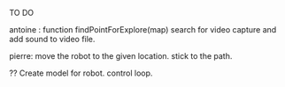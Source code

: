 TO DO


antoine : 
function findPointForExplore(map)
search for video capture and add sound to video file.

pierre:
move the robot to the given location.
stick to the path.

??
Create model for robot.
control loop.
